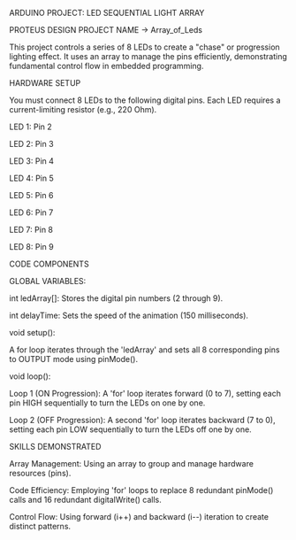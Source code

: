 ARDUINO PROJECT: LED SEQUENTIAL LIGHT ARRAY

PROTEUS DESIGN PROJECT NAME -> Array_of_Leds

This project controls a series of 8 LEDs to create a "chase" or progression lighting effect. It uses an array to manage the pins efficiently, demonstrating fundamental control flow in embedded programming.

HARDWARE SETUP

You must connect 8 LEDs to the following digital pins. Each LED requires a current-limiting resistor (e.g., 220 Ohm).

LED 1: Pin 2

LED 2: Pin 3

LED 3: Pin 4

LED 4: Pin 5

LED 5: Pin 6

LED 6: Pin 7

LED 7: Pin 8

LED 8: Pin 9

CODE COMPONENTS

GLOBAL VARIABLES:

int ledArray[]: Stores the digital pin numbers (2 through 9).

int delayTime: Sets the speed of the animation (150 milliseconds).

void setup():

A for loop iterates through the 'ledArray' and sets all 8 corresponding pins to OUTPUT mode using pinMode().

void loop():

Loop 1 (ON Progression): A 'for' loop iterates forward (0 to 7), setting each pin HIGH sequentially to turn the LEDs on one by one.

Loop 2 (OFF Progression): A second 'for' loop iterates backward (7 to 0), setting each pin LOW sequentially to turn the LEDs off one by one.

SKILLS DEMONSTRATED

Array Management: Using an array to group and manage hardware resources (pins).

Code Efficiency: Employing 'for' loops to replace 8 redundant pinMode() calls and 16 redundant digitalWrite() calls.

Control Flow: Using forward (i++) and backward (i--) iteration to create distinct patterns.